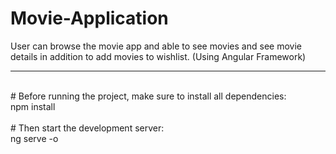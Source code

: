 # Movie-Application
User can browse the movie app and able to see movies and see movie details in addition to add movies to wishlist. (Using Angular Framework)
<br>
<hr>
<br>
# Before running the project, make sure to install all dependencies:<br>
npm install
<br><br>
# Then start the development server:<br>
ng serve -o

